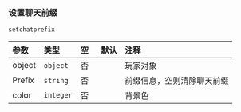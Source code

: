 ### 设置聊天前缀
`setchatprefix`

| 参数   | 类型      | 空   | 默认 | 注释                       |
| :----- | :-------- | :--- | :--- | :------------------------- |
| object | `object`  | 否   |      | 玩家对象                   |
| Prefix | `string`  | 否   |      | 前缀信息，空则清除聊天前缀 |
| color  | `integer` | 否   |      | 背景色                     |

